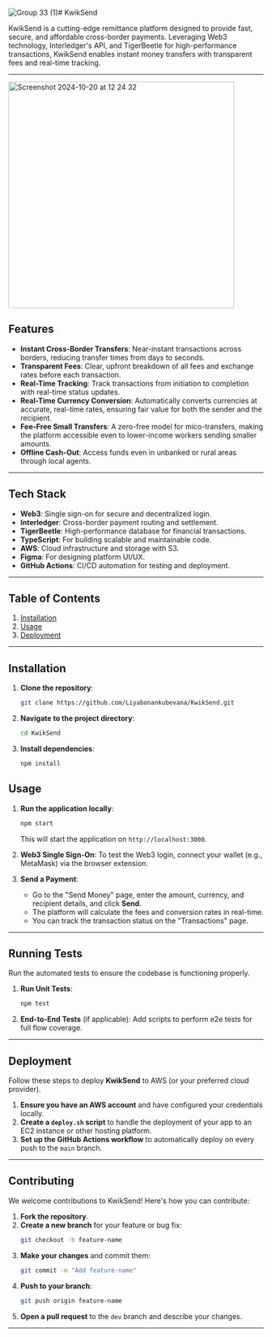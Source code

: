 ![Group 33 (1)](https://github.com/user-attachments/assets/730b1080-26a1-4be0-b27c-12858de9b9c5)# KwikSend

KwikSend is a cutting-edge remittance platform designed to provide fast, secure, and affordable cross-border payments. Leveraging Web3 technology, Interledger's API, and TigerBeetle for high-performance transactions, KwikSend enables instant money transfers with transparent fees and real-time tracking.

---
<img width="446" alt="Screenshot 2024-10-20 at 12 24 32" src="https://github.com/user-attachments/assets/5a254d1b-6f89-4f5d-988b-3cc06af9aaf0">


## Features

- **Instant Cross-Border Transfers**: Near-instant transactions across borders, reducing transfer times from days to seconds.
- **Transparent Fees**: Clear, upfront breakdown of all fees and exchange rates before each transaction.
- **Real-Time Tracking**: Track transactions from initiation to completion with real-time status updates.
- **Real-Time Currency Conversion**: Automatically converts currencies at accurate, real-time rates, ensuring fair value for both the sender and the recipient. 
- **Fee-Free Small Transfers**: A zero-free model for mico-transfers, making the platform accessible even to lower-income workers sending smaller amounts. 
- **Offline Cash-Out**: Access funds even in unbanked or rural areas through local agents.

---

## Tech Stack

- **Web3**: Single sign-on for secure and decentralized login.
- **Interledger**: Cross-border payment routing and settlement.
- **TigerBeetle**: High-performance database for financial transactions.
- **TypeScript**: For building scalable and maintainable code.
- **AWS**: Cloud infrastructure and storage with S3.
- **Figma**: For designing platform UI/UX. 
- **GitHub Actions**: CI/CD automation for testing and deployment.

---

## Table of Contents

1. [Installation](#installation)
2. [Usage](#usage)
3. [Deployment](#deployment)


---

## Installation

1. **Clone the repository**:
   ```bash
   git clone https://github.com/Liyabonankubevana/KwikSend.git
   ```

2. **Navigate to the project directory**:
   ```bash
   cd KwikSend
   ```

3. **Install dependencies**:
   ```bash
   npm install
   ```

## Usage

1. **Run the application locally**:
   ```bash
   npm start
   ```

   This will start the application on `http://localhost:3000`.

2. **Web3 Single Sign-On**: To test the Web3 login, connect your wallet (e.g., MetaMask) via the browser extension.

3. **Send a Payment**:
   - Go to the "Send Money" page, enter the amount, currency, and recipient details, and click **Send**.
   - The platform will calculate the fees and conversion rates in real-time.
   - You can track the transaction status on the "Transactions" page.

---

## Running Tests

Run the automated tests to ensure the codebase is functioning properly.

1. **Run Unit Tests**:
   ```bash
   npm test
   ```

2. **End-to-End Tests** (if applicable):
   Add scripts to perform e2e tests for full flow coverage.

---

## Deployment

Follow these steps to deploy **KwikSend** to AWS (or your preferred cloud provider).

1. **Ensure you have an AWS account** and have configured your credentials locally.
2. **Create a `deploy.sh` script** to handle the deployment of your app to an EC2 instance or other hosting platform.
3. **Set up the GitHub Actions workflow** to automatically deploy on every push to the `main` branch.

---

## Contributing

We welcome contributions to KwikSend! Here's how you can contribute:

1. **Fork the repository**.
2. **Create a new branch** for your feature or bug fix:
   ```bash
   git checkout -b feature-name
   ```
3. **Make your changes** and commit them:
   ```bash
   git commit -m "Add feature-name"
   ```
4. **Push to your branch**:
   ```bash
   git push origin feature-name
   ```
5. **Open a pull request** to the `dev` branch and describe your changes.

---
